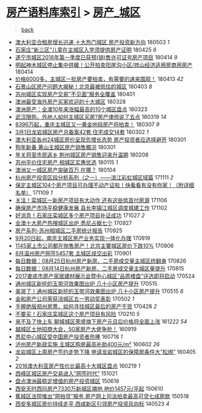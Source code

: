 [房产语料库索引](../../README.md)  > [房产_城区](房产_城区.md)
====
> [back](../README.md)

- [澳大利亚合租房增长迅速 十大热门城区 房产投资新方向](http://jkwz.applinzi.com/ittc/7098875486212195344.html#%E6%BE%B3%E5%A4%A7%E5%88%A9%E4%BA%9A%E5%90%88%E7%A7%9F%E6%88%BF%E5%A2%9E%E9%95%BF%E8%BF%85%E9%80%9F+%E5%8D%81%E5%A4%A7%E7%83%AD%E9%97%A8%E5%9F%8E%E5%8C%BA+%E6%88%BF%E4%BA%A7%E6%8A%95%E8%B5%84%E6%96%B0%E6%96%B9%E5%90%91) 180503 *1* 
- [石家庄“新三区”儿童在主城区入学须提供房产证明](http://jkwz.applinzi.com/ittc/7095944990511596560.html#%E7%9F%B3%E5%AE%B6%E5%BA%84%E2%80%9C%E6%96%B0%E4%B8%89%E5%8C%BA%E2%80%9D%E5%84%BF%E7%AB%A5%E5%9C%A8%E4%B8%BB%E5%9F%8E%E5%8C%BA%E5%85%A5%E5%AD%A6%E9%A1%BB%E6%8F%90%E4%BE%9B%E6%88%BF%E4%BA%A7%E8%AF%81%E6%98%8E) 180425 *6* 
- [遂宁市城区2018年第一季度已获预(销)售许可证号房产项目](http://jkwz.applinzi.com/ittc/7091879622306432006.html#%E9%81%82%E5%AE%81%E5%B8%82%E5%9F%8E%E5%8C%BA2018%E5%B9%B4%E7%AC%AC%E4%B8%80%E5%AD%A3%E5%BA%A6%E5%B7%B2%E8%8E%B7%E9%A2%84%28%E9%94%80%29%E5%94%AE%E8%AE%B8%E5%8F%AF%E8%AF%81%E5%8F%B7%E6%88%BF%E4%BA%A7%E9%A1%B9%E7%9B%AE) 180414 *9* 
- [明起神木城区停止集中供暖！公开拍卖阳崖沟小区/铧山经济适用房商用房产](http://jkwz.applinzi.com/ittc/7091806372213818378.html#%E6%98%8E%E8%B5%B7%E7%A5%9E%E6%9C%A8%E5%9F%8E%E5%8C%BA%E5%81%9C%E6%AD%A2%E9%9B%86%E4%B8%AD%E4%BE%9B%E6%9A%96%EF%BC%81%E5%85%AC%E5%BC%80%E6%8B%8D%E5%8D%96%E9%98%B3%E5%B4%96%E6%B2%9F%E5%B0%8F%E5%8C%BA%2F%E9%93%A7%E5%B1%B1%E7%BB%8F%E6%B5%8E%E9%80%82%E7%94%A8%E6%88%BF%E5%95%86%E7%94%A8%E6%88%BF%E4%BA%A7) 180414  
- [价格6000多，主城区一批房产要拍卖，有需要的速来围观！](http://jkwz.applinzi.com/ittc/7091400419987424272.html#%E4%BB%B7%E6%A0%BC6000%E5%A4%9A%EF%BC%8C%E4%B8%BB%E5%9F%8E%E5%8C%BA%E4%B8%80%E6%89%B9%E6%88%BF%E4%BA%A7%E8%A6%81%E6%8B%8D%E5%8D%96%EF%BC%8C%E6%9C%89%E9%9C%80%E8%A6%81%E7%9A%84%E9%80%9F%E6%9D%A5%E5%9B%B4%E8%A7%82%EF%BC%81) 180413 *42* 
- [石景山区房产问题大揭秘！北京最被低估的城区](http://jkwz.applinzi.com/ittc/7086736689466967057.html#%E7%9F%B3%E6%99%AF%E5%B1%B1%E5%8C%BA%E6%88%BF%E4%BA%A7%E9%97%AE%E9%A2%98%E5%A4%A7%E6%8F%AD%E7%A7%98%EF%BC%81%E5%8C%97%E4%BA%AC%E6%9C%80%E8%A2%AB%E4%BD%8E%E4%BC%B0%E7%9A%84%E5%9F%8E%E5%8C%BA) 180403 *8* 
- [苏州城区实现房产交易“不见面”服务全覆盖](http://jkwz.applinzi.com/ittc/7087004472129881104.html#%E8%8B%8F%E5%B7%9E%E5%9F%8E%E5%8C%BA%E5%AE%9E%E7%8E%B0%E6%88%BF%E4%BA%A7%E4%BA%A4%E6%98%93%E2%80%9C%E4%B8%8D%E8%A7%81%E9%9D%A2%E2%80%9D%E6%9C%8D%E5%8A%A1%E5%85%A8%E8%A6%86%E7%9B%96) 180401  
- [澳洲最受海外房产买家欢迎的十大城区](http://jkwz.applinzi.com/ittc/7085577964945409034.html#%E6%BE%B3%E6%B4%B2%E6%9C%80%E5%8F%97%E6%B5%B7%E5%A4%96%E6%88%BF%E4%BA%A7%E4%B9%B0%E5%AE%B6%E6%AC%A2%E8%BF%8E%E7%9A%84%E5%8D%81%E5%A4%A7%E5%9F%8E%E5%8C%BA) 180328  
- [澳洲房产：全澳10年来涨幅最高的10个城区盘点](http://jkwz.applinzi.com/ittc/7083635071800312842.html#%E6%BE%B3%E6%B4%B2%E6%88%BF%E4%BA%A7%EF%BC%9A%E5%85%A8%E6%BE%B310%E5%B9%B4%E6%9D%A5%E6%B6%A8%E5%B9%85%E6%9C%80%E9%AB%98%E7%9A%8410%E4%B8%AA%E5%9F%8E%E5%8C%BA%E7%9B%98%E7%82%B9) 180323  
- [武汉限购，外地人如何主城区买房?房产律师说了五点](http://jkwz.applinzi.com/ittc/7082238628241867792.html#%E6%AD%A6%E6%B1%89%E9%99%90%E8%B4%AD%EF%BC%8C%E5%A4%96%E5%9C%B0%E4%BA%BA%E5%A6%82%E4%BD%95%E4%B8%BB%E5%9F%8E%E5%8C%BA%E4%B9%B0%E6%88%BF%3F%E6%88%BF%E4%BA%A7%E5%BE%8B%E5%B8%88%E8%AF%B4%E4%BA%86%E4%BA%94%E7%82%B9) 180319 *14* 
- [8396万起，重庆主城区又一黄金地段房产将拍卖！](http://jkwz.applinzi.com/ittc/7077673258076079121.html#8396%E4%B8%87%E8%B5%B7%EF%BC%8C%E9%87%8D%E5%BA%86%E4%B8%BB%E5%9F%8E%E5%8C%BA%E5%8F%88%E4%B8%80%E9%BB%84%E9%87%91%E5%9C%B0%E6%AE%B5%E6%88%BF%E4%BA%A7%E5%B0%86%E6%8B%8D%E5%8D%96%EF%BC%81) 180307 *9* 
- [3月1日龙岩城区房产总备案42套 住宅成交14套](http://jkwz.applinzi.com/ittc/7075789870713013264.html#3%E6%9C%881%E6%97%A5%E9%BE%99%E5%B2%A9%E5%9F%8E%E5%8C%BA%E6%88%BF%E4%BA%A7%E6%80%BB%E5%A4%87%E6%A1%8842%E5%A5%97+%E4%BD%8F%E5%AE%85%E6%88%90%E4%BA%A414%E5%A5%97) 180302 *1* 
- [澳大利亚各州24城区房价呈现负增长态势 房产投资者应选择避开](http://jkwz.applinzi.com/ittc/7075545261374178314.html#%E6%BE%B3%E5%A4%A7%E5%88%A9%E4%BA%9A%E5%90%84%E5%B7%9E24%E5%9F%8E%E5%8C%BA%E6%88%BF%E4%BB%B7%E5%91%88%E7%8E%B0%E8%B4%9F%E5%A2%9E%E9%95%BF%E6%80%81%E5%8A%BF+%E6%88%BF%E4%BA%A7%E6%8A%95%E8%B5%84%E8%80%85%E5%BA%94%E9%80%89%E6%8B%A9%E9%81%BF%E5%BC%80) 180301  
- [狗年新春 黄山主城区房产销售概况](http://jkwz.applinzi.com/ittc/7075523114027189264.html#%E7%8B%97%E5%B9%B4%E6%96%B0%E6%98%A5+%E9%BB%84%E5%B1%B1%E4%B8%BB%E5%9F%8E%E5%8C%BA%E6%88%BF%E4%BA%A7%E9%94%80%E5%94%AE%E6%A6%82%E5%86%B5) 180301  
- [年关将至市民返乡 荆州城区房产销售迎来升温期](http://jkwz.applinzi.com/ittc/7067629927031899143.html#%E5%B9%B4%E5%85%B3%E5%B0%86%E8%87%B3%E5%B8%82%E6%B0%91%E8%BF%94%E4%B9%A1+%E8%8D%86%E5%B7%9E%E5%9F%8E%E5%8C%BA%E6%88%BF%E4%BA%A7%E9%94%80%E5%94%AE%E8%BF%8E%E6%9D%A5%E5%8D%87%E6%B8%A9%E6%9C%9F) 180208  
- [苏州平价住宅房产 相城区实惠优选](http://jkwz.applinzi.com/ittc/7058855116570887184.html#%E8%8B%8F%E5%B7%9E%E5%B9%B3%E4%BB%B7%E4%BD%8F%E5%AE%85%E6%88%BF%E4%BA%A7+%E7%9B%B8%E5%9F%8E%E5%8C%BA%E5%AE%9E%E6%83%A0%E4%BC%98%E9%80%89) 180115 *1* 
- [澳洲又一城区房产突破百万 在哪？](http://jkwz.applinzi.com/ittc/7054734371372663825.html#%E6%BE%B3%E6%B4%B2%E5%8F%88%E4%B8%80%E5%9F%8E%E5%8C%BA%E6%88%BF%E4%BA%A7%E7%AA%81%E7%A0%B4%E7%99%BE%E4%B8%87+%E5%9C%A8%E5%93%AA%EF%BC%9F) 180104  
- [杭州房产投资区段分析系列（之一）——滨江彩虹城区域篇](http://jkwz.applinzi.com/ittc/7034701759975523345.html#%E6%9D%AD%E5%B7%9E%E6%88%BF%E4%BA%A7%E6%8A%95%E8%B5%84%E5%8C%BA%E6%AE%B5%E5%88%86%E6%9E%90%E7%B3%BB%E5%88%97%EF%BC%88%E4%B9%8B%E4%B8%80%EF%BC%89%E2%80%94%E2%80%94%E6%BB%A8%E6%B1%9F%E5%BD%A9%E8%99%B9%E5%9F%8E%E5%8C%BA%E5%9F%9F%E7%AF%87) 171111 *2* 
- [保定主城区104个房产项目可办理不动产证啦！快看看有没有你家！（附详细名单）](http://jkwz.applinzi.com/ittc/7033986949965153296.html#%E4%BF%9D%E5%AE%9A%E4%B8%BB%E5%9F%8E%E5%8C%BA104%E4%B8%AA%E6%88%BF%E4%BA%A7%E9%A1%B9%E7%9B%AE%E5%8F%AF%E5%8A%9E%E7%90%86%E4%B8%8D%E5%8A%A8%E4%BA%A7%E8%AF%81%E5%95%A6%EF%BC%81%E5%BF%AB%E7%9C%8B%E7%9C%8B%E6%9C%89%E6%B2%A1%E6%9C%89%E4%BD%A0%E5%AE%B6%EF%BC%81%EF%BC%88%E9%99%84%E8%AF%A6%E7%BB%86%E5%90%8D%E5%8D%95%EF%BC%89) 171109 *1* 
- [关注！栾城区一新房产项目有大动作 还有这些低首付房源](http://jkwz.applinzi.com/ittc/7032841863730562065.html#%E5%85%B3%E6%B3%A8%EF%BC%81%E6%A0%BE%E5%9F%8E%E5%8C%BA%E4%B8%80%E6%96%B0%E6%88%BF%E4%BA%A7%E9%A1%B9%E7%9B%AE%E6%9C%89%E5%A4%A7%E5%8A%A8%E4%BD%9C+%E8%BF%98%E6%9C%89%E8%BF%99%E4%BA%9B%E4%BD%8E%E9%A6%96%E4%BB%98%E6%88%BF%E6%BA%90) 171106  
- [确保房产市场平稳健康发展 县长李镇江城区调度城建工作](http://jkwz.applinzi.com/ittc/7031379491136472080.html#%E7%A1%AE%E4%BF%9D%E6%88%BF%E4%BA%A7%E5%B8%82%E5%9C%BA%E5%B9%B3%E7%A8%B3%E5%81%A5%E5%BA%B7%E5%8F%91%E5%B1%95+%E5%8E%BF%E9%95%BF%E6%9D%8E%E9%95%87%E6%B1%9F%E5%9F%8E%E5%8C%BA%E8%B0%83%E5%BA%A6%E5%9F%8E%E5%BB%BA%E5%B7%A5%E4%BD%9C) 171102  
- [好消息！石家庄栾城区多个房产项目补证成功](http://jkwz.applinzi.com/ittc/7029078230429074448.html#%E5%A5%BD%E6%B6%88%E6%81%AF%EF%BC%81%E7%9F%B3%E5%AE%B6%E5%BA%84%E6%A0%BE%E5%9F%8E%E5%8C%BA%E5%A4%9A%E4%B8%AA%E6%88%BF%E4%BA%A7%E9%A1%B9%E7%9B%AE%E8%A1%A5%E8%AF%81%E6%88%90%E5%8A%9F) 171027 *2* 
- [全澳十大房产热搜城区出炉 悉尼占据七个](http://jkwz.applinzi.com/ittc/7017908207979332624.html#%E5%85%A8%E6%BE%B3%E5%8D%81%E5%A4%A7%E6%88%BF%E4%BA%A7%E7%83%AD%E6%90%9C%E5%9F%8E%E5%8C%BA%E5%87%BA%E7%82%89+%E6%82%89%E5%B0%BC%E5%8D%A0%E6%8D%AE%E4%B8%83%E4%B8%AA) 170927  
- [房产系列-苏州相城区二手房统计报告](http://jkwz.applinzi.com/ittc/7017363232283690001.html#%E6%88%BF%E4%BA%A7%E7%B3%BB%E5%88%97-%E8%8B%8F%E5%B7%9E%E7%9B%B8%E5%9F%8E%E5%8C%BA%E4%BA%8C%E6%89%8B%E6%88%BF%E7%BB%9F%E8%AE%A1%E6%8A%A5%E5%91%8A) 170925  
- [9月20日起，南京主城区房产业务实现一体化办理](http://jkwz.applinzi.com/ittc/7014983691636573200.html#9%E6%9C%8820%E6%97%A5%E8%B5%B7%EF%BC%8C%E5%8D%97%E4%BA%AC%E4%B8%BB%E5%9F%8E%E5%8C%BA%E6%88%BF%E4%BA%A7%E4%B8%9A%E5%8A%A1%E5%AE%9E%E7%8E%B0%E4%B8%80%E4%BD%93%E5%8C%96%E5%8A%9E%E7%90%86) 170919  
- [1145家上市公司都在抛售房产！北京主要城区房价下跌10%](http://jkwz.applinzi.com/ittc/7010130718678844432.html#1145%E5%AE%B6%E4%B8%8A%E5%B8%82%E5%85%AC%E5%8F%B8%E9%83%BD%E5%9C%A8%E6%8A%9B%E5%94%AE%E6%88%BF%E4%BA%A7%EF%BC%81%E5%8C%97%E4%BA%AC%E4%B8%BB%E8%A6%81%E5%9F%8E%E5%8C%BA%E6%88%BF%E4%BB%B7%E4%B8%8B%E8%B7%8C10%25) 170906  
- [8月温州房产网签5457套 主城区成交出彩](http://jkwz.applinzi.com/ittc/7008340293370512400.html#8%E6%9C%88%E6%B8%A9%E5%B7%9E%E6%88%BF%E4%BA%A7%E7%BD%91%E7%AD%BE5457%E5%A5%97+%E4%B8%BB%E5%9F%8E%E5%8C%BA%E6%88%90%E4%BA%A4%E5%87%BA%E5%BD%A9) 170901  
- [每日数据：08月25日杭州房产新房、二手房成交量主城区终翻身](http://jkwz.applinzi.com/ittc/7005905989260542993.html#%E6%AF%8F%E6%97%A5%E6%95%B0%E6%8D%AE%EF%BC%9A08%E6%9C%8825%E6%97%A5%E6%9D%AD%E5%B7%9E%E6%88%BF%E4%BA%A7%E6%96%B0%E6%88%BF%E3%80%81%E4%BA%8C%E6%89%8B%E6%88%BF%E6%88%90%E4%BA%A4%E9%87%8F%E4%B8%BB%E5%9F%8E%E5%8C%BA%E7%BB%88%E7%BF%BB%E8%BA%AB) 170826  
- [每日数据：08月14日杭州房产新房、二手房成交量主城区量提升](http://jkwz.applinzi.com/ittc/7001814824936539153.html#%E6%AF%8F%E6%97%A5%E6%95%B0%E6%8D%AE%EF%BC%9A08%E6%9C%8814%E6%97%A5%E6%9D%AD%E5%B7%9E%E6%88%BF%E4%BA%A7%E6%96%B0%E6%88%BF%E3%80%81%E4%BA%8C%E6%89%8B%E6%88%BF%E6%88%90%E4%BA%A4%E9%87%8F%E4%B8%BB%E5%9F%8E%E5%8C%BA%E9%87%8F%E6%8F%90%E5%8D%87) 170815  
- [2017娄底市房产家居建材展示会暨中心城区“品质楼盘”评选即将启动](http://jkwz.applinzi.com/ittc/6971248674079245316.html#2017%E5%A8%84%E5%BA%95%E5%B8%82%E6%88%BF%E4%BA%A7%E5%AE%B6%E5%B1%85%E5%BB%BA%E6%9D%90%E5%B1%95%E7%A4%BA%E4%BC%9A%E6%9A%A8%E4%B8%AD%E5%BF%83%E5%9F%8E%E5%8C%BA%E2%80%9C%E5%93%81%E8%B4%A8%E6%A5%BC%E7%9B%98%E2%80%9D%E8%AF%84%E9%80%89%E5%8D%B3%E5%B0%86%E5%90%AF%E5%8A%A8) 170524  
- [通州城区新挖的玉带河效果图出炉 几十小区房产提升](http://jkwz.applinzi.com/ittc/6967880601754403844.html#%E9%80%9A%E5%B7%9E%E5%9F%8E%E5%8C%BA%E6%96%B0%E6%8C%96%E7%9A%84%E7%8E%89%E5%B8%A6%E6%B2%B3%E6%95%88%E6%9E%9C%E5%9B%BE%E5%87%BA%E7%82%89+%E5%87%A0%E5%8D%81%E5%B0%8F%E5%8C%BA%E6%88%BF%E4%BA%A7%E6%8F%90%E5%8D%87) 170515  
- [美哭了！通州城区新挖的玉带河效果图出炉 几十小区房产提升](http://jkwz.applinzi.com/ittc/6967781661382018052.html#%E7%BE%8E%E5%93%AD%E4%BA%86%EF%BC%81%E9%80%9A%E5%B7%9E%E5%9F%8E%E5%8C%BA%E6%96%B0%E6%8C%96%E7%9A%84%E7%8E%89%E5%B8%A6%E6%B2%B3%E6%95%88%E6%9E%9C%E5%9B%BE%E5%87%BA%E7%82%89+%E5%87%A0%E5%8D%81%E5%B0%8F%E5%8C%BA%E6%88%BF%E4%BA%A7%E6%8F%90%E5%8D%87) 170515 *6* 
- [金和房产公司荣获涪城区五一劳动奖表彰](http://jkwz.applinzi.com/ittc/6963057870022116356.html#%E9%87%91%E5%92%8C%E6%88%BF%E4%BA%A7%E5%85%AC%E5%8F%B8%E8%8D%A3%E8%8E%B7%E6%B6%AA%E5%9F%8E%E5%8C%BA%E4%BA%94%E4%B8%80%E5%8A%B3%E5%8A%A8%E5%A5%96%E8%A1%A8%E5%BD%B0) 170502 *1* 
- [手握绝版郑州房票，如何寻找城区最后的房产干货](http://jkwz.applinzi.com/ittc/6961583958327297028.html#%E6%89%8B%E6%8F%A1%E7%BB%9D%E7%89%88%E9%83%91%E5%B7%9E%E6%88%BF%E7%A5%A8%EF%BC%8C%E5%A6%82%E4%BD%95%E5%AF%BB%E6%89%BE%E5%9F%8E%E5%8C%BA%E6%9C%80%E5%90%8E%E7%9A%84%E6%88%BF%E4%BA%A7%E5%B9%B2%E8%B4%A7) 170428 *2* 
- [不要买！石家庄栾城区这个房产项目有风险](http://jkwz.applinzi.com/ittc/6933058355051627524.html#%E4%B8%8D%E8%A6%81%E4%B9%B0%EF%BC%81%E7%9F%B3%E5%AE%B6%E5%BA%84%E6%A0%BE%E5%9F%8E%E5%8C%BA%E8%BF%99%E4%B8%AA%E6%88%BF%E4%BA%A7%E9%A1%B9%E7%9B%AE%E6%9C%89%E9%A3%8E%E9%99%A9) 170210 *5* 
- [来不及了快上车 聊城城区荣盛旗下房产元旦后价格将全面上涨](http://jkwz.applinzi.com/ittc/6914487186333631493.html#%E6%9D%A5%E4%B8%8D%E5%8F%8A%E4%BA%86%E5%BF%AB%E4%B8%8A%E8%BD%A6+%E8%81%8A%E5%9F%8E%E5%9F%8E%E5%8C%BA%E8%8D%A3%E7%9B%9B%E6%97%97%E4%B8%8B%E6%88%BF%E4%BA%A7%E5%85%83%E6%97%A6%E5%90%8E%E4%BB%B7%E6%A0%BC%E5%B0%86%E5%85%A8%E9%9D%A2%E4%B8%8A%E6%B6%A8) 161222 *54* 
- [越城区土地招商大会，50家房产大佬争抢！](http://jkwz.applinzi.com/ittc/6879593367398253572.html#%E8%B6%8A%E5%9F%8E%E5%8C%BA%E5%9C%9F%E5%9C%B0%E6%8B%9B%E5%95%86%E5%A4%A7%E4%BC%9A%EF%BC%8C50%E5%AE%B6%E6%88%BF%E4%BA%A7%E5%A4%A7%E4%BD%AC%E4%BA%89%E6%8A%A2%EF%BC%81) 160919  
- [悉尼中心城区受中国房产投资者热捧](http://jkwz.applinzi.com/ittc/6856250514697880581.html#%E6%82%89%E5%B0%BC%E4%B8%AD%E5%BF%83%E5%9F%8E%E5%8C%BA%E5%8F%97%E4%B8%AD%E5%9B%BD%E6%88%BF%E4%BA%A7%E6%8A%95%E8%B5%84%E8%80%85%E7%83%AD%E6%8D%A7) 160718 *1* 
- [泸州房产新政实施 主城区购房最高补助400元/m²](http://jkwz.applinzi.com/ittc/6839222708130546692.html#%E6%B3%B8%E5%B7%9E%E6%88%BF%E4%BA%A7%E6%96%B0%E6%94%BF%E5%AE%9E%E6%96%BD+%E4%B8%BB%E5%9F%8E%E5%8C%BA%E8%B4%AD%E6%88%BF%E6%9C%80%E9%AB%98%E8%A1%A5%E5%8A%A9400%E5%85%83%2Fm%C2%B2) 160602 *26* 
- [龙岩城区上周房产签约走势下降 申请龙岩城区的保障房条件大“松绑”](http://jkwz.applinzi.com/ittc/6817625799909704709.html#%E9%BE%99%E5%B2%A9%E5%9F%8E%E5%8C%BA%E4%B8%8A%E5%91%A8%E6%88%BF%E4%BA%A7%E7%AD%BE%E7%BA%A6%E8%B5%B0%E5%8A%BF%E4%B8%8B%E9%99%8D+%E7%94%B3%E8%AF%B7%E9%BE%99%E5%B2%A9%E5%9F%8E%E5%8C%BA%E7%9A%84%E4%BF%9D%E9%9A%9C%E6%88%BF%E6%9D%A1%E4%BB%B6%E5%A4%A7%E2%80%9C%E6%9D%BE%E7%BB%91%E2%80%9D) 160405 *2* 
- [2016澳大利亚房产性价比最高十大城区盘点](http://jkwz.applinzi.com/ittc/6800582876726821893.html#2016%E6%BE%B3%E5%A4%A7%E5%88%A9%E4%BA%9A%E6%88%BF%E4%BA%A7%E6%80%A7%E4%BB%B7%E6%AF%94%E6%9C%80%E9%AB%98%E5%8D%81%E5%A4%A7%E5%9F%8E%E5%8C%BA%E7%9B%98%E7%82%B9) 160219 *1* 
- [西峰区城区房产交易进入“网签时代”](http://jkwz.applinzi.com/ittc/6755597830343771141.html#%E8%A5%BF%E5%B3%B0%E5%8C%BA%E5%9F%8E%E5%8C%BA%E6%88%BF%E4%BA%A7%E4%BA%A4%E6%98%93%E8%BF%9B%E5%85%A5%E2%80%9C%E7%BD%91%E7%AD%BE%E6%97%B6%E4%BB%A3%E2%80%9D) 151021  
- [盘点澳洲最稳定增值的房产投资城区](http://jkwz.applinzi.com/ittc/547650611423694265.html#%E7%9B%98%E7%82%B9%E6%BE%B3%E6%B4%B2%E6%9C%80%E7%A8%B3%E5%AE%9A%E5%A2%9E%E5%80%BC%E7%9A%84%E6%88%BF%E4%BA%A7%E6%8A%95%E8%B5%84%E5%9F%8E%E5%8C%BA) 150616  
- [西安天时西玛房产7330万新城区摘地 地价1457元/平起](http://jkwz.applinzi.com/ittc/547650611419523082.html#%E8%A5%BF%E5%AE%89%E5%A4%A9%E6%97%B6%E8%A5%BF%E7%8E%9B%E6%88%BF%E4%BA%A77330%E4%B8%87%E6%96%B0%E5%9F%8E%E5%8C%BA%E6%91%98%E5%9C%B0+%E5%9C%B0%E4%BB%B71457%E5%85%83%2F%E5%B9%B3%E8%B5%B7) 150610  
- [蕉城区法院推出“网拍贷”服务 房产网上司法拍卖最高可贷七成房款](http://jkwz.applinzi.com/ittc/547650611414498358.html#%E8%95%89%E5%9F%8E%E5%8C%BA%E6%B3%95%E9%99%A2%E6%8E%A8%E5%87%BA%E2%80%9C%E7%BD%91%E6%8B%8D%E8%B4%B7%E2%80%9D%E6%9C%8D%E5%8A%A1+%E6%88%BF%E4%BA%A7%E7%BD%91%E4%B8%8A%E5%8F%B8%E6%B3%95%E6%8B%8D%E5%8D%96%E6%9C%80%E9%AB%98%E5%8F%AF%E8%B4%B7%E4%B8%83%E6%88%90%E6%88%BF%E6%AC%BE) 150518  
- [西安多城区房价持续走平 西咸新区引领房产投资风向标](http://jkwz.applinzi.com/ittc/547650611364263143.html#%E8%A5%BF%E5%AE%89%E5%A4%9A%E5%9F%8E%E5%8C%BA%E6%88%BF%E4%BB%B7%E6%8C%81%E7%BB%AD%E8%B5%B0%E5%B9%B3+%E8%A5%BF%E5%92%B8%E6%96%B0%E5%8C%BA%E5%BC%95%E9%A2%86%E6%88%BF%E4%BA%A7%E6%8A%95%E8%B5%84%E9%A3%8E%E5%90%91%E6%A0%87) 140523 *4* 
